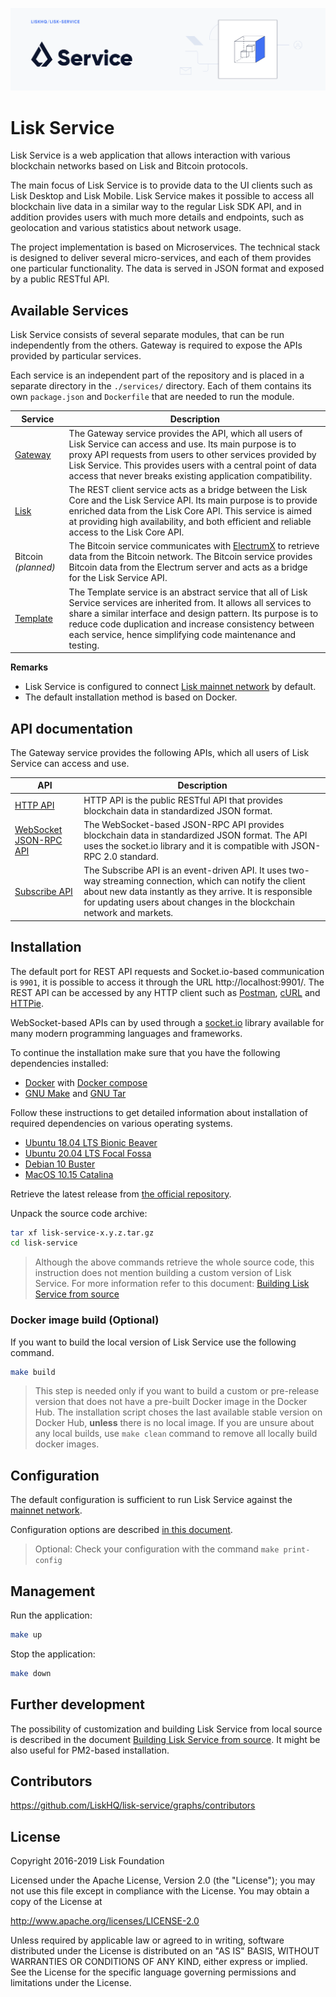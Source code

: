 ![Logo](./docs/assets/banner_service.png)

# Lisk Service

Lisk Service is a web application that allows interaction with various blockchain networks based on Lisk and Bitcoin protocols.

The main focus of Lisk Service is to provide data to the UI clients such as Lisk Desktop and Lisk Mobile. Lisk Service makes it possible to access all blockchain live data in a similar way to the regular Lisk SDK API, and in addition provides users with much more details and endpoints, such as geolocation and various statistics about network usage.

The project implementation is based on Microservices. The technical stack is designed to deliver several micro-services, and each of them provides one particular functionality. The data is served in JSON format and exposed by a public RESTful API.
## Available Services

Lisk Service consists of several separate modules, that can be run independently from the others. Gateway is required to expose the APIs provided by particular services.

Each service is an independent part of the repository and is placed in a separate directory in the `./services/` directory. Each of them contains its own `package.json` and `Dockerfile` that are needed to run the module.


| Service                  | Description                                                                                                       |
| -------------------------- | ----------------------------------------------------------------------------------------------------------------- |
| [Gateway](services/gateway) | The Gateway service provides the API, which all users of Lisk Service can access and use. Its main purpose is to proxy API requests from users to other services provided by Lisk Service. This provides users with a central point of data access that never breaks existing application compatibility.|
| [Lisk](services/core) | The REST client service acts as a bridge between the Lisk Core and the Lisk Service API. Its main purpose is to provide enriched data from the Lisk Core API. This service is aimed at providing high availability, and both efficient and reliable access to the Lisk Core API. |
| Bitcoin _(planned)_ | The Bitcoin service communicates with [ElectrumX](https://electrumx.readthedocs.io/en/latest/) to retrieve data from the Bitcoin network. The Bitcoin service provides Bitcoin data from the Electrum server and acts as a bridge for the Lisk Service API. |
| [Template](services/template) | The Template service is an abstract service that all of Lisk Service services are inherited from. It allows all services to share a similar interface and design pattern. Its purpose is to reduce code duplication and increase consistency between each service, hence simplifying code maintenance and testing. |

**Remarks**

- Lisk Service is configured to connect [Lisk mainnet network](https://explorer.lisk.io/) by default.
- The default installation method is based on Docker.

## API documentation

The Gateway service provides the following APIs, which all users of Lisk Service can access and use.

| API                      | Description                                                                                                   |
| ------------------------------ | ------------------------------------------------------------------------------------------------------------- |
| [HTTP API](https://app.swaggerhub.com/apis/LiskHQ/lisk-service-api/1.0#/)     | HTTP API is the public RESTful API that provides blockchain data in standardized JSON format.   |
| [WebSocket JSON-RPC API](docs/api/websocket_json_rpc_api.md)     | The WebSocket-based JSON-RPC API provides blockchain data in standardized JSON format. The API uses the socket.io library and it is compatible with JSON-RPC 2.0 standard.   |
| [Subscribe API](docs/api/websocket_subscribe_api.md)     | The Subscribe API is an event-driven API. It uses two-way streaming connection, which can notify the client about new data instantly as they arrive. It is responsible for updating users about changes in the blockchain network and markets.   |

## Installation

The default port for REST API requests and Socket.io-based communication is `9901`, it is possible to access it through the URL http://localhost:9901/. The REST API can be accessed by any HTTP client such as [Postman](https://www.postman.com/), [cURL](https://curl.haxx.se/) and [HTTPie](https://httpie.org/).
 
WebSocket-based APIs can by used through a [socket.io](https://socket.io/) library available for many modern programming languages and frameworks.

To continue the installation make sure that you have the following dependencies installed:
- [Docker](https://www.docker.com/) with [Docker compose](https://docs.docker.com/compose/install/)
- [GNU Make](https://www.gnu.org/software/make/) and [GNU Tar](https://www.gnu.org/software/tar/)

Follow these instructions to get detailed information about installation of required dependencies on various operating systems.

- [Ubuntu 18.04 LTS Bionic Beaver](./docs/prerequisites_docker_ubuntu.md)
- [Ubuntu 20.04 LTS Focal Fossa](./docs/prerequisites_docker_ubuntu.md)
- [Debian 10 Buster](./docs/prerequisites_docker_debian.md)
- [MacOS 10.15 Catalina](./docs/prerequisites_docker_macos.md)

Retrieve the latest release from [the official repository](https://github.com/LiskHQ/lisk-service/releases).

Unpack the source code archive:

```bash
tar xf lisk-service-x.y.z.tar.gz
cd lisk-service
```

> Although the above commands retrieve the whole source code, this instruction does not mention building a custom version of Lisk Service. For more information refer to this document: [Building Lisk Service from source](./docs/build_from_source.md)

### Docker image build (Optional) 

If you want to build the local version of Lisk Service use the following command.

```bash
make build
```

> This step is needed only if you want to build a custom or pre-release version that does not have a pre-built  Docker image in the Docker Hub. The installation script choses the last available stable version on Docker Hub, **unless** there is no local image. If you are unsure about any local builds, use `make clean` command to remove all locally build docker images.

## Configuration

The default configuration is sufficient to run Lisk Service against the [mainnet network](https://explorer.lisk.io/).

Configuration options are described [in this document](./docs/config_options.md).

> Optional: Check your configuration with the command `make print-config`

## Management

Run the application:

```bash
make up
```

Stop the application:

```bash
make down
```

## Further development

The possibility of customization and building Lisk Service from local source is described in the document [Building Lisk Service from source](./docs/build_from_source.md). It might be also useful for PM2-based installation.

## Contributors

https://github.com/LiskHQ/lisk-service/graphs/contributors

## License

Copyright 2016-2019 Lisk Foundation

Licensed under the Apache License, Version 2.0 (the "License");
you may not use this file except in compliance with the License.
You may obtain a copy of the License at

http://www.apache.org/licenses/LICENSE-2.0

Unless required by applicable law or agreed to in writing, software
distributed under the License is distributed on an "AS IS" BASIS,
WITHOUT WARRANTIES OR CONDITIONS OF ANY KIND, either express or implied.
See the License for the specific language governing permissions and
limitations under the License.

[lisk documentation site]: https://lisk.io/documentation
